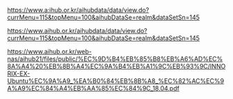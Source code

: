 
https://www.a:ihub.or.kr/aihubdata/data/view.do?currMenu=115&topMenu=100&aihubDataSe=realm&dataSetSn=145

https://www.aihub.or.kr/aihubdata/data/view.do?currMenu=115&topMenu=100&aihubDataSe=realm&dataSetSn=145


https://www.aihub.or.kr/web-nas/aihub21/files/public/%EC%9D%B4%EB%85%B8%EB%A6%AD%EC%8A%A4%20%EB%8B%A4%EC%9A%B4%EB%A1%9C%EB%93%9C/INNORIX-EX-Ubuntu%EC%9A%A9_%EA%B0%84%EB%8B%A8_%EC%82%AC%EC%9A%A9%EC%84%A4%EB%AA%85%EC%84%9C_18.04.pdf
